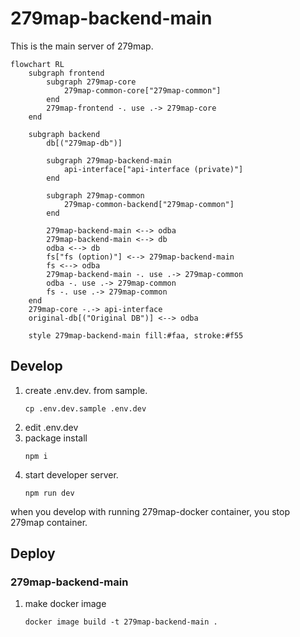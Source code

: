 # 279map-backend-main
This is the main server of 279map.

```mermaid
flowchart RL
	subgraph frontend
		subgraph 279map-core
			279map-common-core["279map-common"]
		end
		279map-frontend -. use .-> 279map-core
	end

	subgraph backend
		db[("279map-db")]

		subgraph 279map-backend-main
			api-interface["api-interface (private)"]
		end

		subgraph 279map-common
			279map-common-backend["279map-common"]
		end

		279map-backend-main <--> odba
		279map-backend-main <--> db
		odba <--> db
		fs["fs (option)"] <--> 279map-backend-main
		fs <--> odba
		279map-backend-main -. use .-> 279map-common
		odba -. use .-> 279map-common
		fs -. use .-> 279map-common
	end
	279map-core -.-> api-interface
	original-db[("Original DB")] <--> odba
	
	style 279map-backend-main fill:#faa, stroke:#f55
```

## Develop
1. create .env.dev. from sample.
	```shell
	cp .env.dev.sample .env.dev
	```
2. edit .env.dev
3. package install
	```shell
	npm i
	```
4. start developer server.
	```shell
	npm run dev
	```
when you develop with running 279map-docker container, you stop 279map container.

## Deploy
### 279map-backend-main
1. make docker image
	```shell
	docker image build -t 279map-backend-main .
	```
